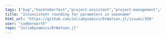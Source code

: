 ```yaml
---
tags: ["bug","hacktoberfest","project-assistant","project-management","science","science-research","setup-tool","simulations"]
title: "Inconsistent rounding for parameters in savename"
html_url: "https://github.com/JuliaDynamics/DrWatson.jl/issues/350"
user: "cumberworth"
repo: "JuliaDynamics/DrWatson.jl"
---
```


